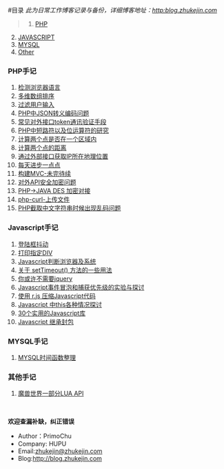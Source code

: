 #目录
_此为日常工作博客记录与备份，详细博客地址：[http:blog.zhukejin.com](http:blog.zhukejin.com)_

>1. [PHP](#PHP)
2. [JAVASCRIPT](#JAVASCRIPT)
4. [MYSQL](#MYSQL)
5. [Other](#OTHER)

### <a name="PHP">PHP手记</a>
1. [检测浏览器语言](https://github.com/zhukejin1223/blogs/blob/master/PHP/Detect-browser-language.md)
2. [多维数组排序](https://github.com/zhukejin1223/blogs/blob/master/PHP/Detect-browser-language.md#%E5%A4%9A%E7%BB%B4%E6%95%B0%E7%BB%84%E6%8E%92%E5%BA%8F)
3. [过滤用户输入](https://github.com/zhukejin1223/blogs/blob/master/PHP/Fitering.md)
4. [PHP中JSON转义编码问题](https://github.com/zhukejin1223/blogs/blob/master/PHP/PHP-JSON.md)
5. [常见对外接口token通讯验证手段](https://github.com/zhukejin1223/blogs/blob/master/PHP/api-secret.md)
6. [PHP中短路符以及位运算符的研究](https://github.com/zhukejin1223/blogs/blob/master/PHP/bitwise-logical-operator.md)
7. [计算两个点是否在一个区域内](https://github.com/zhukejin1223/blogs/blob/master/PHP/tools-position.md#php%E5%AE%9E%E7%8E%B0%E5%88%A4%E6%96%AD%E4%B8%80%E4%B8%AA%E7%82%B9%E6%98%AF%E5%90%A6%E5%9C%A8%E4%B8%80%E4%B8%AA%E5%8C%BA%E5%9F%9F%E5%86%85%E7%9A%84%E7%AE%97%E6%B3%95)
8. [计算两个点的距离](https://github.com/zhukejin1223/blogs/blob/master/PHP/tools-position.md#%E8%AE%A1%E7%AE%97%E4%B8%A4%E4%B8%AA%E7%82%B9%E7%9A%84%E8%B7%9D%E7%A6%BB)
9. [通过外部接口获取IP所在地理位置](https://github.com/zhukejin1223/blogs/blob/master/PHP/tools-position.md#%E9%80%9A%E8%BF%87ip%E8%8E%B7%E5%BE%97%E4%BD%8D%E7%BD%AE)
10. [每天进步一点点](https://github.com/zhukejin1223/blogs/blob/master/PHP/go-on.md)
11. [构建MVC-未完待续](https://github.com/zhukejin1223/blogs/blob/master/PHP/BuidMVC.md)
12. [对外API安全加密问题](https://github.com/zhukejin1223/blogs/blob/master/PHP/api-secret.md)
13. [PHP->JAVA DES 加密对接](https://github.com/zhukejin1223/blogs/blob/master/PHP/PHP-DES_encode.md)
14. [php-curl-上传文件](https://github.com/zhukejin1223/blogs/blob/master/PHP/curl-file.md)
15. [PHP截取中文字符串时候出现乱码问题](https://github.com/zhukejin1223/blogs/blob/master/PHP/mb_substr.md)


### <a name="JAVASCRIPT">Javascript手记</a>
1. [登陆框抖动](https://github.com/zhukejin1223/blogs/blob/master/JAVASCRIPT/Div-Shake.md)
2. [打印指定DIV](https://github.com/zhukejin1223/blogs/blob/master/JAVASCRIPT/Print-DIV.md)
3. [Javascript判断浏览器及系统](https://github.com/zhukejin1223/blogs/blob/master/JAVASCRIPT/decide-sys-lan.md)
4. [关于 setTimeout() 方法的一些用法](https://github.com/zhukejin1223/blogs/blob/master/JAVASCRIPT/setTimeout.md)
5. [你或许不需要jquery](https://github.com/zhukejin1223/blogs/blob/master/JAVASCRIPT/umightnotneedjquerymd.md)
6. [Javascript事件冒泡和捕获优先级的实验与探讨](https://github.com/zhukejin1223/blogs/blob/master/JAVASCRIPT/Javascript-event.md)
7. [使用 r.js 压缩Javascript代码](https://github.com/zhukejin1223/blogs/blob/master/JAVASCRIPT/r.js.md)
8. [Javascript 中this各种情况探讨](https://github.com/zhukejin1223/blogs/blob/master/JAVASCRIPT/Javascript-This.md)
9. [30个实用的Javascript库](https://github.com/zhukejin1223/blogs/blob/master/JAVASCRIPT/2013-30betterJsLibs.md)
10. [Javascript 继承封包](https://github.com/zhukejin1223/blogs/blob/master/JAVASCRIPT/Javascript-Extends.md)

### <a name="MYSQL">MYSQL手记</a>
1. [MYSQL时间函数整理](https://github.com/zhukejin1223/blogs/blob/master/MYSQL/MysqlDateFunc.md)


### <a name="OTHER">其他手记</a>
1. [魔兽世界一部分LUA API](https://github.com/zhukejin1223/blogs/blob/master/LUA/lua-wow-api.md)


<br>

**欢迎查漏补缺，纠正错误**

- Author：PrimoChu
- Company: HUPU
- Email:<zhukejin@zhukejin.com>
- Blog:<http://blog.zhukejin.com>

